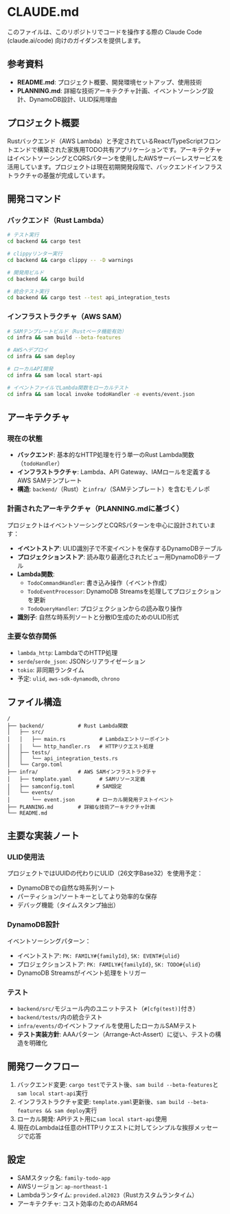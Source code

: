 # CLAUDE.md

このファイルは、このリポジトリでコードを操作する際の Claude Code (claude.ai/code) 向けのガイダンスを提供します。

## 参考資料

- **README.md**: プロジェクト概要、開発環境セットアップ、使用技術
- **PLANNING.md**: 詳細な技術アーキテクチャ計画、イベントソーシング設計、DynamoDB設計、ULID採用理由

## プロジェクト概要

Rustバックエンド（AWS Lambda）と予定されているReact/TypeScriptフロントエンドで構築された家族用TODO共有アプリケーションです。アーキテクチャはイベントソーシングとCQRSパターンを使用したAWSサーバーレスサービスを活用しています。プロジェクトは現在初期開発段階で、バックエンドインフラストラクチャの基盤が完成しています。

## 開発コマンド

### バックエンド（Rust Lambda）
```bash
# テスト実行
cd backend && cargo test

# clippyリンター実行
cd backend && cargo clippy -- -D warnings

# 開発用ビルド
cd backend && cargo build

# 統合テスト実行
cd backend && cargo test --test api_integration_tests
```

### インフラストラクチャ（AWS SAM）
```bash
# SAMテンプレートビルド（Rustベータ機能有効）
cd infra && sam build --beta-features

# AWSへデプロイ
cd infra && sam deploy

# ローカルAPI開発
cd infra && sam local start-api

# イベントファイルでLambda関数をローカルテスト
cd infra && sam local invoke todoHandler -e events/event.json
```

## アーキテクチャ

### 現在の状態
- **バックエンド**: 基本的なHTTP処理を行う単一のRust Lambda関数（`todoHandler`）
- **インフラストラクチャ**: Lambda、API Gateway、IAMロールを定義するAWS SAMテンプレート
- **構造**: `backend/`（Rust）と`infra/`（SAMテンプレート）を含むモノレポ

### 計画されたアーキテクチャ（PLANNING.mdに基づく）
プロジェクトはイベントソーシングとCQRSパターンを中心に設計されています：

- **イベントストア**: ULID識別子で不変イベントを保存するDynamoDBテーブル
- **プロジェクションストア**: 読み取り最適化されたビュー用DynamoDBテーブル
- **Lambda関数**:
  - `TodoCommandHandler`: 書き込み操作（イベント作成）
  - `TodoEventProcessor`: DynamoDB Streamsを処理してプロジェクションを更新
  - `TodoQueryHandler`: プロジェクションからの読み取り操作
- **識別子**: 自然な時系列ソートと分散ID生成のためのULID形式

### 主要な依存関係
- `lambda_http`: LambdaでのHTTP処理
- `serde`/`serde_json`: JSONシリアライゼーション
- `tokio`: 非同期ランタイム
- 予定: `ulid`, `aws-sdk-dynamodb`, `chrono`

## ファイル構造
```
/
├── backend/           # Rust Lambda関数
│   ├── src/
│   │   ├── main.rs           # Lambdaエントリーポイント
│   │   └── http_handler.rs   # HTTPリクエスト処理
│   ├── tests/
│   │   └── api_integration_tests.rs
│   └── Cargo.toml
├── infra/             # AWS SAMインフラストラクチャ
│   ├── template.yaml         # SAMリソース定義
│   ├── samconfig.toml       # SAM設定
│   └── events/
│       └── event.json       # ローカル開発用テストイベント
├── PLANNING.md        # 詳細な技術アーキテクチャ計画
└── README.md
```

## 主要な実装ノート

### ULID使用法
プロジェクトではUUIDの代わりにULID（26文字Base32）を使用予定：
- DynamoDBでの自然な時系列ソート
- パーティション/ソートキーとしてより効率的な保存
- デバッグ機能（タイムスタンプ抽出）

### DynamoDB設計
イベントソーシングパターン：
- イベントストア: `PK: FAMILY#{familyId}`, `SK: EVENT#{ulid}`
- プロジェクションストア: `PK: FAMILY#{familyId}`, `SK: TODO#{ulid}`
- DynamoDB Streamsがイベント処理をトリガー

### テスト
- `backend/src/`モジュール内のユニットテスト（`#[cfg(test)]`付き）
- `backend/tests/`内の統合テスト
- `infra/events/`のイベントファイルを使用したローカルSAMテスト
- **テスト実装方針**: AAAパターン（Arrange-Act-Assert）に従い、テストの構造を明確化

## 開発ワークフロー

1. バックエンド変更: `cargo test`でテスト後、`sam build --beta-features`と`sam local start-api`実行
2. インフラストラクチャ変更: `template.yaml`更新後、`sam build --beta-features && sam deploy`実行
3. ローカル開発: APIテスト用に`sam local start-api`使用
4. 現在のLambdaは任意のHTTPリクエストに対してシンプルな挨拶メッセージで応答

## 設定

- SAMスタック名: `family-todo-app`
- AWSリージョン: `ap-northeast-1` 
- Lambdaランタイム: `provided.al2023`（Rustカスタムランタイム）
- アーキテクチャ: コスト効率のためのARM64